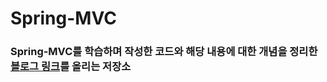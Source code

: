 # Spring-MVC

### Spring-MVC를 학습하며 작성한 코드와 해당 내용에 대한 개념을 정리한 [블로그 링크](https://velog.io/@bagt?tag=Spring)를 올리는 저장소



